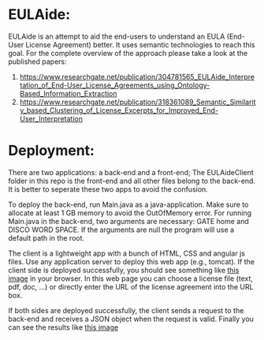 # EULAide: 
EULAide is an attempt to aid the end-users to understand an EULA (End-User License Agreement) better. It uses semantic technologies to reach this goal. 
For the complete overview of the approach please take a look at the published papers: 
1. https://www.researchgate.net/publication/304781565_EULAide_Interpretation_of_End-User_License_Agreements_using_Ontology-Based_Information_Extraction
2. https://www.researchgate.net/publication/318361089_Semantic_Similarity_based_Clustering_of_License_Excerpts_for_Improved_End-User_Interpretation

# Deployment: 
There are two applications: a back-end and a front-end; The EULAideClient folder in this repo is the front-end and all other files belong to the back-end. It is better to seperate these two apps to avoid the confusion.

To deploy the back-end, run Main.java as a java-application. Make sure to allocate at least 1 GB memory to avoid the OutOfMemory error. For running Main.java in the back-end, two arguments are necessary: GATE home and DISCO WORD SPACE. If the arguments are null the program will use a default path in the root.

The client is a lightweight app with a bunch of HTML, CSS and angular js files. Use any application server to deploy this web app (e.g., tomcat). If the client side is deployed successfully, you should see something like [this image](https://github.com/SmartDataAnalytics/EULAide/blob/master/EULAideClient.png) in your browser. In this web page you can choose a license file (text, pdf, doc, ...) or directly enter the URL of the license agreement into the URL box.

If both sides are deployed successfully, the client sends a request to the back-end and receives a JSON object when the request is valid.
Finally you can see the results like [this image](https://github.com/SmartDataAnalytics/EULAide/blob/master/screenshot.png)



